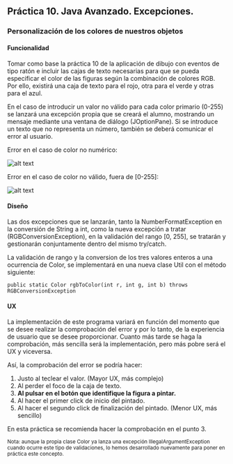 ## Práctica 10. Java Avanzado. Excepciones.
### Personalización de los colores de nuestros objetos

#### Funcionalidad

Tomar como base la práctica 10 de la aplicación de dibujo con eventos de tipo ratón e incluir las cajas de texto necesarias para que se pueda especificar el color de las figuras según la combinación de colores RGB. Por ello, existirá una caja de texto para el rojo, otra para el verde y otras para el azul.

En el caso de introducir un valor no válido para cada color primario (0-255) se lanzará una excepción propia que se creará el alumno, mostrando un mensaje mediante una ventana de diálogo (JOptionPane). Si se introduce un texto que no representa un número, también se deberá comunicar el error al usuario.

Error en el caso de color no numérico:

![alt text](https://raw.githubusercontent.com/DavidContrerasICAI/javaCourseExamples/master/11.dibujoVentanaEventosMouseExceptions/output.jpg)

Error en el caso de color no válido, fuera de [0-255]:

![alt text](https://raw.githubusercontent.com/DavidContrerasICAI/javaCourseExamples/master/11.dibujoVentanaEventosMouseExceptions/output2.jpg)

#### Diseño 

Las dos excepciones que se lanzarán, tanto la NumberFormatException en la conversión de String a int, como la nueva excepción a tratar (RGBConversionException), en la validación del rango [0, 255], se tratarán y gestionarán conjuntamente dentro del mismo try/catch.

La validación de rango y la conversion de los tres valores enteros a una ocurrencia de Color, se implementará en una nueva clase Util con el método siguiente:
```
public static Color rgbToColor(int r, int g, int b) throws RGBConversionException
```

#### UX

La implementación de este programa variará en función del momento que se desee realizar la comprobación del error y por lo tanto, de la experiencia de usuario que se desee proporcionar. Cuanto más tarde se haga la comprobación, más sencilla será la implementación, pero más pobre será el UX y viceversa. 

Así, la comprobación del error se podría hacer:
1. Justo al teclear el valor. (Mayor UX, más complejo)
2. Al perder el foco de la caja de texto.
3. **Al pulsar en el botón que identifique la figura a pintar.**
4. Al hacer el primer click de inicio del pintado.
5. Al hacer el segundo click de finalización del pintado. (Menor UX, más sencillo)

En esta práctica se recomienda hacer la comprobación en el punto 3.


<small>Nota: aunque la propia clase Color ya lanza una excepción IllegalArgumentException cuando ocurre este tipo de validaciones, lo hemos desarrollado nuevamente para poner en práctica este concepto.</small>
